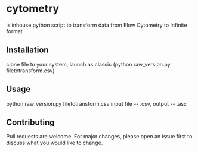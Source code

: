 # cytometry
is inhouse python script to transform data from Flow Cytometry to Infinite format

## Installation
 clone file to your system, launch as classic (python raw_version.py filetotransform.csv)

## Usage

python raw_version.py filetotransform.csv
input file -- .csv, output -- .asc


## Contributing
Pull requests are welcome. For major changes, please open an issue first to discuss what you would like to change.
